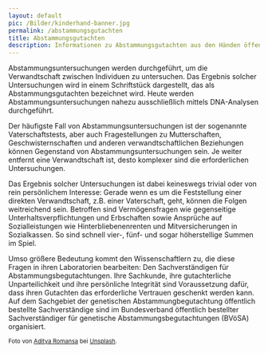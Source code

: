 ```yaml
---
layout: default
pic: /Bilder/kinderhand-banner.jpg
permalink: /abstammungsgutachten
title: Abstammungsgutachten
description: Informationen zu Abstammungsgutachten aus den Händen öffentlich bestellter und vereidigter Sachverständiger
---
```


Abstammungsuntersuchungen werden durchgeführt, um die Verwandtschaft zwischen Individuen zu untersuchen. Das Ergebnis solcher Untersuchungen wird in einem Schriftstück dargestellt, das als Abstammungsgutachten bezeichnet wird. Heute werden Abstammungsuntersuchungen nahezu ausschließlich mittels DNA-Analysen durchgeführt.

Der häufigste Fall von Abstammungsuntersuchungen ist der sogenannte Vaterschaftstests, aber auch Fragestellungen zu Mutterschaften, Geschwisternschaften und anderen verwandtschaftlichen Beziehungen können Gegenstand von Abstammungsuntersuchungen sein. Je weiter entfernt eine Verwandtschaft ist, desto komplexer sind die erforderlichen Untersuchungen.

Das Ergebnis solcher Untersuchungen ist dabei keineswegs trivial oder von rein persönlichem Interesse: Gerade wenn es um die Feststellung einer direkten Verwandtschaft, z.B. einer Vaterschaft, geht, können die Folgen weitreichend sein. Betroffen sind Vermögensfragen wie gegenseitige Unterhaltsverpflichtungen und Erbschaften sowie Ansprüche auf Sozialleistungen wie Hinterbliebenenrenten und Mitversicherungen in Sozialkassen. So sind schnell vier-, fünf- und sogar höherstellige Summen im Spiel.

Umso größere Bedeutung kommt den Wissenschaftlern zu, die diese Fragen in ihren Laboratorien bearbeiten: Den Sachverständigen für Abstammungsbegutachtungen. Ihre Sachkunde, ihre gutachterliche Unparteilichkeit und ihre persönliche Integrität sind Voraussetzung dafür, dass ihren Gutachten das erforderliche Vertrauen geschenkt werden kann. Auf dem Sachgebiet der genetischen Abstammungbegutachtung öffentlich bestellte Sachverständige sind im Bundesverband öffentlich bestellter Sachverständiger für genetische Abstammungsbegutachtungen (BVöSA) organisiert.

<sub>Foto von <a href="https://unsplash.com/@adroman" target="_blank">Aditya Romansa</a> bei <a href="https://unsplash.com/" target="_blank">Unsplash</a>.</sub>

